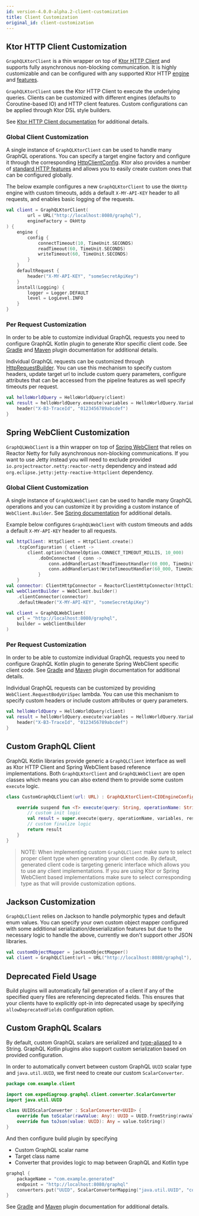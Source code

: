 ```yaml
---
id: version-4.0.0-alpha.2-client-customization
title: Client Customization
original_id: client-customization
---
```


## Ktor HTTP Client Customization

`GraphQLKtorClient` is a thin wrapper on top of [Ktor HTTP Client](https://ktor.io/clients/index.html) and supports fully
asynchronous non-blocking communication. It is highly customizable and can be configured with any supported Ktor HTTP
[engine](https://ktor.io/clients/http-client/engines.html) and [features](https://ktor.io/clients/http-client/features.html).

`GraphQLKtorClient` uses the Ktor HTTP Client to execute the underlying queries. Clients can be customized with different
engines (defaults to Coroutine-based IO) and HTTP client features. Custom configurations can be applied through Ktor DSL
style builders.

See [Ktor HTTP Client documentation](https://ktor.io/clients/index.html) for additional details.

### Global Client Customization

A single instance of `GraphQLKtorClient` can be used to handle many GraphQL operations. You can specify a target engine factory and
configure it through the corresponding [HttpClientConfig](https://api.ktor.io/1.3.2/io.ktor.client/-http-client-config/index.html).
Ktor also provides a number of [standard HTTP features](https://ktor.io/clients/http-client/features.html) and
allows you to easily create custom ones that can be configured globally.

The below example configures a new `GraphQLKtorClient` to use the `OkHttp` engine with custom timeouts, adds a default `X-MY-API-KEY`
header to all requests, and enables basic logging of the requests.

```kotlin
val client = GraphQLKtorClient(
        url = URL("http://localhost:8080/graphql"),
        engineFactory = OkHttp
) {
    engine {
        config {
            connectTimeout(10, TimeUnit.SECONDS)
            readTimeout(60, TimeUnit.SECONDS)
            writeTimeout(60, TimeUnit.SECONDS)
        }
    }
    defaultRequest {
        header("X-MY-API-KEY", "someSecretApiKey")
    }
    install(Logging) {
        logger = Logger.DEFAULT
        level = LogLevel.INFO
    }
}
```

### Per Request Customization

In order to be able to customize individual GraphQL requests you need to configure GraphQL Kotlin plugin to generate Ktor
specific client code. See [Gradle](https://expediagroup.github.io/graphql-kotlin/docs/plugins/gradle-plugin) and [Maven](https://expediagroup.github.io/graphql-kotlin/docs/plugins/maven-plugin)
plugin documentation for additional details.

Individual GraphQL requests can be customized through [HttpRequestBuilder](https://api.ktor.io/1.3.2/io.ktor.client.request/-http-request-builder/).
You can use this mechanism to specify custom headers, update target url to include custom query parameters, configure
attributes that can be accessed from the pipeline features as well specify timeouts per request.

```kotlin
val helloWorldQuery = HelloWorldQuery(client)
val result = helloWorldQuery.execute(variables = HelloWorldQuery.Variables(name = null)) {
    header("X-B3-TraceId", "0123456789abcdef")
}
```

## Spring WebClient Customization

`GraphQLWebClient` is a thin wrapper on top of [Spring WebClient](https://docs.spring.io/spring/docs/current/javadoc-api/org/springframework/web/reactive/function/client/WebClient.html)
that relies on Reactor Netty for fully asynchronous non-blocking communications. If you want to use Jetty instead you will
need to exclude provided `io.projectreactor.netty:reactor-netty` dependency and instead add `org.eclipse.jetty:jetty-reactive-httpclient`
dependency.

### Global Client Customization

A single instance of `GraphQLWebClient` can be used to handle many GraphQL operations and you can customize it by providing
a custom instance of `WebClient.Builder`. See [Spring documentation](https://docs.spring.io/spring-boot/docs/current/reference/html/spring-boot-features.html#boot-features-webclient-customization)
for additional details.

Example below configures `GraphQLWebClient` with custom timeouts and adds a default `X-MY-API-KEY` header to all requests.

```kotlin
val httpClient: HttpClient = HttpClient.create()
    .tcpConfiguration { client ->
        client.option(ChannelOption.CONNECT_TIMEOUT_MILLIS, 10_000)
            .doOnConnected { conn ->
                conn.addHandlerLast(ReadTimeoutHandler(60_000, TimeUnit.MILLISECONDS))
                conn.addHandlerLast(WriteTimeoutHandler(60_000, TimeUnit.MILLISECONDS))
            }
    }
val connector: ClientHttpConnector = ReactorClientHttpConnector(httpClient.wiretap(true))
val webClientBuilder = WebClient.builder()
    .clientConnector(connector)
    .defaultHeader("X-MY-API-KEY", "someSecretApiKey")

val client = GraphQLWebClient(
    url = "http://localhost:8080/graphql",
    builder = webClientBuilder
)
```

### Per Request Customization

In order to be able to customize individual GraphQL requests you need to configure GraphQL Kotlin plugin to generate Spring
WebClient specific client code. See [Gradle](https://expediagroup.github.io/graphql-kotlin/docs/plugins/gradle-plugin)
and [Maven](https://expediagroup.github.io/graphql-kotlin/docs/plugins/maven-plugin) plugin documentation for additional
details.

Individual GraphQL requests can be customized by providing `WebClient.RequestBodyUriSpec` lambda. You can use this mechanism
to specify custom headers or include custom attributes or query parameters.

```kotlin
val helloWorldQuery = HelloWorldQuery(client)
val result = helloWorldQuery.execute(variables = HelloWorldQuery.Variables(name = null)) {
    header("X-B3-TraceId", "0123456789abcdef")
}
```

## Custom GraphQL Client

GraphQL Kotlin libraries provide generic a `GraphQLClient` interface as well as Ktor HTTP Client and Spring WebClient based
reference implementations. Both `GraphQLKtorClient` and `GraphQLWebClient` are open classes which means you can also
extend them to provide some custom `execute` logic.

```kotlin
class CustomGraphQLClient(url: URL) : GraphQLKtorClient<CIOEngineConfig>(url = url, engineFactory = CIO) {

    override suspend fun <T> execute(query: String, operationName: String?, variables: Any?, resultType: Class<T>, requestBuilder: HttpRequestBuilder.() -> Unit): GraphQLResponse<T> {
        // custom init logic
        val result = super.execute(query, operationName, variables, resultType, requestBuilder)
        // custom finalize logic
        return result
    }
}
```

> NOTE: When implementing custom `GraphQLClient` make sure to select proper client type when generating your client code.
> By default, generated client code is targeting generic interface which allows you to use any client implementations. If
> you are using Ktor or Spring WebClient based implementations make sure to select corresponding type as that will provide
> customization options.

## Jackson Customization

`GraphQLClient` relies on Jackson to handle polymorphic types and default enum values. You can specify your own custom
object mapper configured with some additional serialization/deserialization features but due to the necessary logic to
handle the above, currently we don't support other JSON libraries.

```kotlin
val customObjectMapper = jacksonObjectMapper()
val client = GraphQLClient(url = URL("http://localhost:8080/graphql"), mapper = customObjectMapper)
```

## Deprecated Field Usage

Build plugins will automatically fail generation of a client if any of the specified query files are referencing
deprecated fields. This ensures that your clients have to explicitly opt-in into deprecated usage by specifying
`allowDeprecatedFields` configuration option.

## Custom GraphQL Scalars

By default, custom GraphQL scalars are serialized and [type-aliased](https://kotlinlang.org/docs/reference/type-aliases.html)
to a String. GraphQL Kotlin plugins also support custom serialization based on provided configuration.

In order to automatically convert between custom GraphQL `UUID` scalar type and `java.util.UUID`, we first need to create
our custom `ScalarConverter`.

```kotlin
package com.example.client

import com.expediagroup.graphql.client.converter.ScalarConverter
import java.util.UUID

class UUIDScalarConverter : ScalarConverter<UUID> {
    override fun toScalar(rawValue: Any): UUID = UUID.fromString(rawValue.toString())
    override fun toJson(value: UUID): Any = value.toString()
}
```

And then configure build plugin by specifying
* Custom GraphQL scalar name
* Target class name
* Converter that provides logic to map between GraphQL and Kotlin type

```kotlin
graphql {
    packageName = "com.example.generated"
    endpoint = "http://localhost:8080/graphql"
    converters.put("UUID", ScalarConverterMapping("java.util.UUID", "com.example.UUIDScalarConverter"))
}
```

See [Gradle](../plugins/gradle-plugin.md) and [Maven](../plugins/maven-plugin.md) plugin documentation for additional details.
